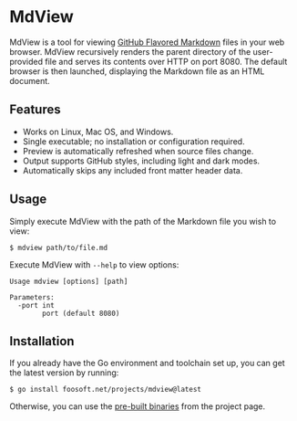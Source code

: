 # MdView

MdView is a tool for viewing [GitHub Flavored Markdown](https://github.github.com/gfm/) files in your web browser.
MdView recursively renders the parent directory of the user-provided file and serves its contents over HTTP on port
8080. The default browser is then launched, displaying the Markdown file as an HTML document.

## Features

*   Works on Linux, Mac OS, and Windows.
*   Single executable; no installation or configuration required.
*   Preview is automatically refreshed when source files change.
*   Output supports GitHub styles, including light and dark modes.
*   Automatically skips any included front matter header data.

## Usage

Simply execute MdView with the path of the Markdown file you wish to view:
```
$ mdview path/to/file.md
```
Execute MdView with `--help` to view options:
```
Usage mdview [options] [path]

Parameters:
  -port int
    	port (default 8080)
```

## Installation

If you already have the Go environment and toolchain set up, you can get the latest version by running:
```
$ go install foosoft.net/projects/mdview@latest
```
Otherwise, you can use the [pre-built binaries](https://github.com/FooSoft/mdview/releases) from the project page.

